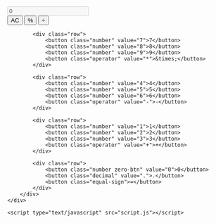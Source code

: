 <!DOCTYPE html>
<html lang="en">
<head>
    <meta charset="UTF-8">
    <meta http-equiv="X-UA-Compatible" content="IE=edge">
    <meta name="viewport" content="width=device-width, initial-scale=1.0">
    <title>Document</title>
    <link rel="stylesheet" href="style.css">
</head>
<body>
    <div class="calculator">
        <input type="text" class="calculator-screen" value="0" disabled>
        <div class="calculator-key">
            <div class="row">
                <button class="all-clear">AC</button>
                <button class="precentage">%</button>
                <button class="operator" value="/">&divide;</button>
            </div>

            <div class="row">
                <button class="number" value="7">7</button>
                <button class="number" value="8">8</button>
                <button class="number" value="9">9</button>
                <button class="operator" value="*">&times;</button>
            </div>

            <div class="row">
                <button class="number" value="4">4</button>
                <button class="number" value="5">5</button>
                <button class="number" value="6">6</button>
                <button class="operator" value="-">-</button>
            </div>

            <div class="row">
                <button class="number" value="1">1</button>
                <button class="number" value="2">2</button>
                <button class="number" value="3">3</button>
                <button class="operator" value="+">+</button>
            </div>

            <div class="row">
                <button class="number zero-btn" value="0">0</button>
                <button class="decimal" value=".">.</button>
                <button class="equal-sign">=</button>
            </div>
        </div>
    </div>

    <script type="text/javascript" src="script.js"></script>
</body>
</html>
